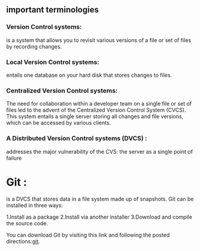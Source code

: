 ## important terminologies
### Version Control systems:
is a system that allows you to revisit various versions of a file or set of files by recording changes.
### Local Version Control systems:
entails one database on your hard disk that stores changes to files.
### Centralized Version Control systems:

The need for collaboration within a developer team on a single file or set of files led to the advent of the Centralized Version Control System (CVCS). This system entails a single server storing all changes and file versions, which can be accessed by various clients.
### A Distributed Version Control systems (DVCS) :
addresses the major vulnerability of the CVS: the server as a single point of failure
# Git :
is a DVCS that stores data in a file system made up of snapshots.
Git can be installed in three ways:

1.Install as a package
2.Install via another installer
3.Download and compile the source code.

You can download Git by visiting this link and following the posted directions:[git](http://git-scm.com/download/win).
